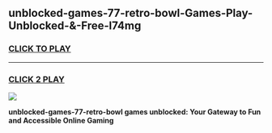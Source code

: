 
## unblocked-games-77-retro-bowl-Games-Play-Unblocked-&-Free-l74mg
<h3>
<a href="https://premium76.site?title=unblocked-games-77-retro-bowl&ref=24A">CLICK TO PLAY</a></h3>
<hr>

<h3>
<a href="https://premium76.site?title=unblocked-games-77-retro-bowl&ref=24A">CLICK 2 PLAY</a>
  
</h3>

<a href="https://premium76.site?title=unblocked-games-77-retro-bowl&ref=24A"><img src="https://clearcache.store/games.png"></a>


**unblocked-games-77-retro-bowl games unblocked: Your Gateway to Fun and Accessible Online Gaming**
